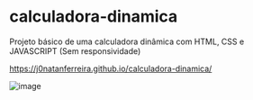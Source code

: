 # calculadora-dinamica
Projeto básico de uma calculadora dinâmica com HTML, CSS e JAVASCRIPT (Sem responsividade)

https://j0natanferreira.github.io/calculadora-dinamica/

![image](https://github.com/j0natanferreira/calculadora-dinamica/assets/82197119/2052cde7-d5d7-4694-9844-05b0c9631d6c)
